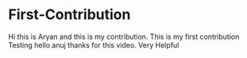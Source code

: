 # First-Contribution
Hi this is Aryan and this is my contribution.
This is my first contribution
Testing
hello anuj thanks for this video. Very Helpful
